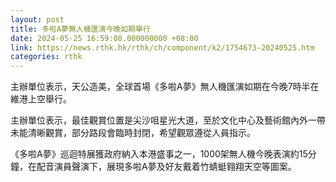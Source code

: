 ```yaml
---
layout: post
title: 多啦A夢無人機匯演今晚如期舉行
date: 2024-05-25 16:59:08.000000000 +08:00
link: https://news.rthk.hk/rthk/ch/component/k2/1754673-20240525.htm
categories: rthk
---
```


主辦單位表示，天公造美，全球首場《多啦A夢》無人機匯演如期在今晚7時半在維港上空舉行。

主辦單位表示，最佳觀賞位置是尖沙咀星光大道，至於文化中心及藝術館內外一帶未能清晰觀賞，部分路段會臨時封閉，希望觀眾遵從人員指示。

《多啦A夢》巡迴特展獲政府納入本港盛事之一，1000架無人機今晚表演約15分鐘，在配音演員聲演下，展現多啦A夢及好友戴着竹蜻蜓翱翔天空等圖案。
